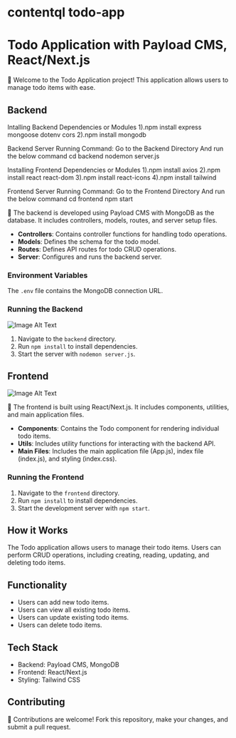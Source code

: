 # contentql todo-app
 # Todo Application with Payload CMS, React/Next.js

🚀 Welcome to the Todo Application project! This application allows users to manage todo items with ease.

## Backend

Intalling Backend Dependencies or Modules
1).npm install express mongoose dotenv cors
2).npm install mongodb

Backend Server Running Command:
Go to the Backend Directory And run the below command
cd backend
nodemon server.js

Installing Frontend Dependencies or Modules
1).npm install axios
2).npm install react react-dom
3).npm install react-icons
4).npm install tailwind

Frontend Server Running Command:
Go to the Frontend Directory And run the below command
cd frontend
npm start

🔧 The backend is developed using Payload CMS with MongoDB as the database. It includes controllers, models, routes, and server setup files.

- **Controllers**: Contains controller functions for handling todo operations.
- **Models**: Defines the schema for the todo model.
- **Routes**: Defines API routes for todo CRUD operations.
- **Server**: Configures and runs the backend server.

### Environment Variables

The `.env` file contains the MongoDB connection URL.

### Running the Backend
![Image Alt Text]( https://github.com/bsnehith/contentql-todo/blob/main/CONTENTBACKEND.jpg)

1. Navigate to the `backend` directory.
2. Run `npm install` to install dependencies.
3. Start the server with `nodemon server.js`.

## Frontend
![Image Alt Text]( https://github.com/bsnehith/contentql-todo/blob/main/CONTENTQLFRONTEND.jpg)

🎨 The frontend is built using React/Next.js. It includes components, utilities, and main application files.

- **Components**: Contains the Todo component for rendering individual todo items.
- **Utils**: Includes utility functions for interacting with the backend API.
- **Main Files**: Includes the main application file (App.js), index file (index.js), and styling (index.css).

### Running the Frontend

1. Navigate to the `frontend` directory.
2. Run `npm install` to install dependencies.
3. Start the development server with `npm start`.

## How it Works

The Todo application allows users to manage their todo items. Users can perform CRUD operations, including creating, reading, updating, and deleting todo items.

## Functionality

- Users can add new todo items.
- Users can view all existing todo items.
- Users can update existing todo items.
- Users can delete todo items.

## Tech Stack

- Backend: Payload CMS, MongoDB
- Frontend: React/Next.js
- Styling: Tailwind CSS

## Contributing

🤝 Contributions are welcome! Fork this repository, make your changes, and submit a pull request.
